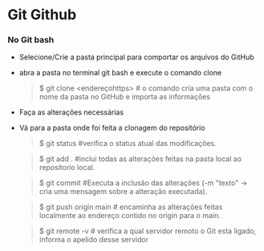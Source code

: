 # Git Github
### No Git bash

 - Selecione/Crie a pasta principal para comportar os arquivos do GitHub
 - abra a pasta no terminal git bash e execute o comando clone
    > $ git clone <endereçohttps> # o comando cria uma pasta com o nome da pasta no GitHub e importa as informações
 - Faça as alterações necessárias
 - Vá para a pasta onde foi feita a clonagem do repositório
    >$ git status #verifica o status atual das modificações.

    >$ git add . #inclui todas as alterações feitas na pasta local ao repositorio local.

    >$ git commit #Executa a inclusão das alterações (-m "texto" -> cria uma mensagem sobre a alteração executada).

    >$ git push origin main # encaminha as alterações feitas localmente ao endereço contido no origin para o main.

    >$ git remote -v # verifica a qual servidor remoto o Git esta ligado, informa o apelido desse servidor
